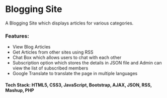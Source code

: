 # Blogging Site

A Blogging Site which displays articles for various categories.

### Features:
* View Blog Articles
* Get Articles from other sites using RSS
* Chat Box which allows users to chat with each other
* Subscription option which stores the details in JSON file and Admin can view the list of subscribed members
* Google Translate to translate the page in multiple languages


#### Tech Stack: HTML5, CSS3, JavaScript, Bootstrap, AJAX, JSON, RSS, Mashup, PHP
